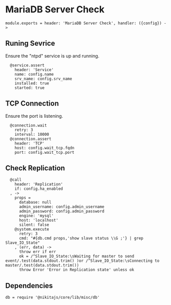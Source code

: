 
# MariaDB Server Check

    module.exports = header: 'MariaDB Server Check', handler: ({config}) ->

## Runing Sevrice

Ensure the "ntpd" service is up and running.

      @service.assert
        header: 'Service'
        name: config.name
        srv_name: config.srv_name
        installed: true
        started: true

## TCP Connection

Ensure the port is listening.

      @connection.wait
        retry: 3
        interval: 10000
      @connection.assert
        header: 'TCP'
        host: config.wait_tcp.fqdn
        port: config.wait_tcp.port

## Check Replication

      @call
        header: 'Replication'
        if: config.ha_enabled
      , ->
        props =
          database: null
          admin_username: config.admin_username
          admin_password: config.admin_password
          engine: 'mysql'
          host: 'localhost'
          silent: false
        @system.execute
          retry: 3
          cmd: "#{db.cmd props,'show slave status \\G ;'} | grep Slave_IO_State"
        , (err, data) ->
          throw err if err
          ok = /^Slave_IO_State:\sWaiting for master to send event/.test(data.stdout.trim() )or /^Slave_IO_State:\sConnecting to master/.test(data.stdout.trim())
          throw Error 'Error in Replication state' unless ok

## Dependencies

    db = require '@nikitajs/core/lib/misc/db'
